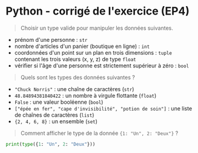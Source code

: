 # Python - corrigé de l'exercice (EP4)

> Choisir un type valide pour manipuler les données suivantes.

+ prénom d'une personne : `str`
+ nombre d'articles d'un panier (boutique en ligne) : `int`
+ coordonnées d'un point sur un plan en trois dimensions : `tuple` contenant les trois valeurs (x, y, z) de type `float`
+ vérifier si l'âge d'une personne est strictement supérieur à zéro : `bool`

> Quels sont les types des données suivantes ?

+ `"Chuck Norris"` : une chaîne de caractères (`str`)
+ `48.84894381840422` : un nombre à virgule flottante (`float`)
+ `False` : une valeur booléenne (`bool`)
+ `["épée en fer", "cape d'invisibilité", "potion de soin"]` : une liste de chaînes de caractères (`list`)
+ `{2, 4, 6, 8}` : un ensemble (`set`)

> Comment afficher le type de la donnée `{1: "Un", 2: "Deux"}` ?

```python
print(type({1: "Un", 2: "Deux"}))
```

